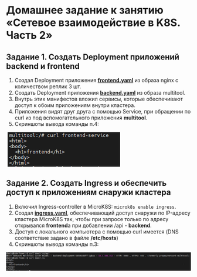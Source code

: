 # Домашнее задание к занятию «Сетевое взаимодействие в K8S. Часть 2»

## Задание 1. Создать Deployment приложений backend и frontend
1. Создал Deployment приложения [**frontend.yaml**](https://github.com/Granit16/Netology/blob/main/netology/kubernetes/05/yaml/frontend.yaml) из образа nginx с количеством реплик 3 шт.
2. Создать Deployment приложения [**backend.yaml**](https://github.com/Granit16/Netology/blob/main/netology/kubernetes/05/yaml/backend.yaml) из образа multitool.
3. Внутрь этих манифестов вложил сервисы, которые обеспечивают доступ к обоим приложениям внутри кластера.
4. Приложения видят друг друга с помощью Service, при обращении по curl из под вспомогательного приложения **multitool**.
5. Скриншоты вывода команды п.4:
   
![](https://github.com/Granit16/Netology/blob/main/netology/kubernetes/05/pics/curl.png)
   


    

## Задание 2. Создать Ingress и обеспечить доступ к приложениям снаружи кластера
1. Включил Ingress-controller в MicroK8S: ```microk8s enable ingress```.
2. Создал [**ingress.yaml**](https://github.com/Granit16/Netology/blob/main/netology/kubernetes/05/yaml/ingress.yaml), обеспечивающий доступ снаружи по IP-адресу кластера MicroK8S так, чтобы при запросе только по адресу открывался **frontend**а при добавлении /api - **backend**.
3. Доступ с локального компьютера с помощью curl имеется (DNS соответствие задано в файле **/etc/hosts**)
4. Скриншоты вывода команды п.3:
   
![](https://github.com/Granit16/Netology/blob/main/netology/kubernetes/05/pics/curl_local.png)
